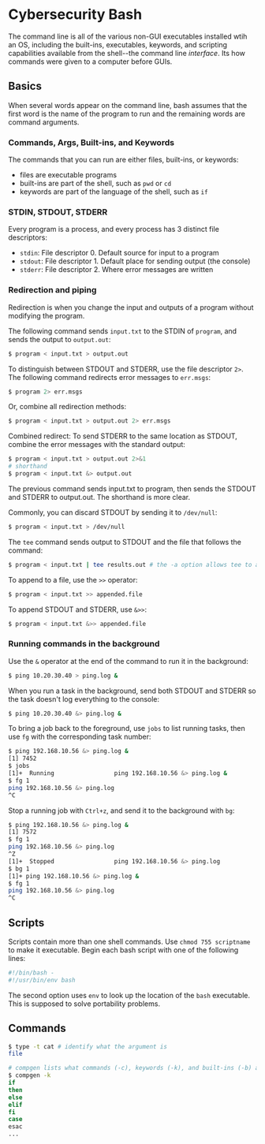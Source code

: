 # Cybersecurity Bash

The command line is all of the various non-GUI executables installed wtih an OS, including the built-ins, executables, keywords, and scripting capabilities available from the shell--the command line _interface_. Its how commands were given to a computer before GUIs.

## Basics

When several words appear on the command line, bash assumes that the first word is the name of the program to run and the remaining words are command arguments.

### Commands, Args, Built-ins, and Keywords

The commands that you can run are either files, built-ins, or keywords:
- files are executable programs
- built-ins are part of the shell, such as `pwd` or `cd`
- keywords are part of the language of the shell, such as `if`

### STDIN, STDOUT, STDERR

Every program is a process, and every process has 3 distinct file descriptors:
- `stdin`: File descriptor 0. Default source for input to a program
- `stdout`: File descriptor 1. Default place for sending output (the console)
- `stderr`: File descriptor 2. Where error messages are written


### Redirection and piping

Redirection is when you change the input and outputs of a program without modifying the program.

The following command sends `input.txt` to the STDIN of `program`, and sends the output to `output.out`:
```bash
$ program < input.txt > output.out
```

To distinguish between STDOUT and STDERR, use the file descriptor `2>`. The following command redirects error messages to `err.msgs`:
```bash
$ program 2> err.msgs
```
Or, combine all redirection methods:
```bash
$ program < input.txt > output.out 2> err.msgs
```

Combined redirect: To send STDERR to the same location as STDOUT, combine the error messages with the standard output:
```bash
$ program < input.txt > output.out 2>&1
# shorthand
$ program < input.txt &> output.out
```
The previous command sends input.txt to program, then sends the STDOUT and STDERR to output.out. The shorthand is more clear.

Commonly, you can discard STDOUT by sending it to `/dev/null`:
```bash
$ program < input.txt > /dev/null
```

The `tee` command sends output to STDOUT and the file that follows the command:
```bash
$ program < input.txt | tee results.out # the -a option allows tee to append to the file
```
To append to a file, use the `>>` operator:
```bash
$ program < input.txt >> appended.file
```
To append STDOUT and STDERR, use `&>>`:
```bash
$ program < input.txt &>> appended.file
```

### Running commands in the background

Use the `&` operator at the end of the command to run it in the background:
```bash
$ ping 10.20.30.40 > ping.log &
```

When you run a task in the background, send both STDOUT and STDERR so the task doesn't log everything to the console:
```bash
$ ping 10.20.30.40 &> ping.log &
```

To bring a job back to the foreground, use `jobs` to list running tasks, then use `fg` with the corresponding task number:
```bash
$ ping 192.168.10.56 &> ping.log &
[1] 7452
$ jobs
[1]+  Running                 ping 192.168.10.56 &> ping.log &
$ fg 1
ping 192.168.10.56 &> ping.log
^C
```
Stop a running job with `Ctrl+z`, and send it to the background with `bg`:
```bash
$ ping 192.168.10.56 &> ping.log &
[1] 7572
$ fg 1
ping 192.168.10.56 &> ping.log
^Z
[1]+  Stopped                 ping 192.168.10.56 &> ping.log
$ bg 1
[1]+ ping 192.168.10.56 &> ping.log &
$ fg 1
ping 192.168.10.56 &> ping.log
^C
```

## Scripts

Scripts contain more than one shell commands. Use `chmod 755 scriptname` to make it executable. Begin each bash script with one of the following lines:
```bash
#!/bin/bash -
#!/usr/bin/env bash
```

The second option uses `env` to look up the location of the `bash` executable. This is supposed to solve portability problems.

## Commands

```bash
$ type -t cat # identify what the argument is
file

# compgen lists what commands (-c), keywords (-k), and built-ins (-b) are available
$ compgen -k
if
then
else
elif
fi
case
esac
...


```